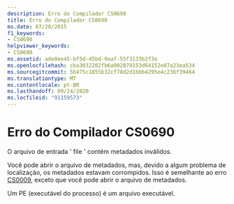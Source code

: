 ```yaml
---
description: Erro do Compilador CS0690
title: Erro do Compilador CS0690
ms.date: 07/20/2015
f1_keywords:
- CS0690
helpviewer_keywords:
- CS0690
ms.assetid: ade0ee45-bf5d-45bd-9aaf-55f3133b2f3e
ms.openlocfilehash: cba3032202fb6a002079153d64152e87a23ea534
ms.sourcegitcommit: 5b475c1855b32cf78d2d1bbb4295e4c236f39464
ms.translationtype: MT
ms.contentlocale: pt-BR
ms.lasthandoff: 09/24/2020
ms.locfileid: "91159573"
---
```

# <a name="compiler-error-cs0690"></a>Erro do Compilador CS0690

O arquivo de entrada ' file ' contém metadados inválidos.  
  
 Você pode abrir o arquivo de metadados, mas, devido a algum problema de localização, os metadados estavam corrompidos. Isso é semelhante ao erro [CS0009](./cs0009.md), exceto que você pode abrir o arquivo de metadados.  
  
 Um PE (executável do processo) é um arquivo executável.
